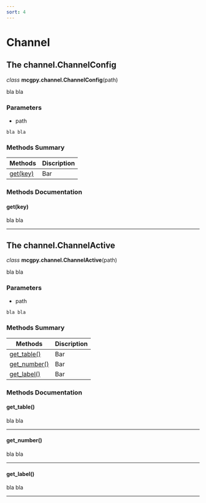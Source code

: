 ```yaml
---
sort: 4
---
```


# Channel

## The channel.ChannelConfig

*class* **mcgpy.channel.ChannelConfig**(path)

bla bla

### Parameters

* path

```note
bla bla
```

### Methods Summary

| Methods        | Discription |
|----------------|-------------|
| [get(key)](https://pjjung.github.io/mcgpy/Classes/Chaeenl.html#getkey)      | Bar         |


### Methods Documentation

#### get(key)
bla bla

---

## The channel.ChannelActive

*class* **mcgpy.channel.ChannelActive**(path)

bla bla

### Parameters

* path

```note
bla bla
```

### Methods Summary

| Methods        | Discription |
|----------------|-------------|
| [get_table()](https://pjjung.github.io/mcgpy/Classes/Chaeenl.html#get_table)      | Bar         |
| [get_number()](https://pjjung.github.io/mcgpy/Classes/Chaeenl.html#get_number)      | Bar         |
| [get_label()](https://pjjung.github.io/mcgpy/Classes/Chaeenl.html#get_label)      | Bar         |

### Methods Documentation

#### get_table()
bla bla

---

#### get_number()
bla bla

---

#### get_label()
bla bla

---
